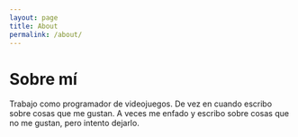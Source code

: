 ```yaml
---
layout: page
title: About
permalink: /about/
---
```


# Sobre mí

Trabajo como programador de videojuegos. De vez en cuando escribo sobre cosas que me gustan. A veces me enfado y escribo sobre cosas que no me gustan, pero intento dejarlo.
